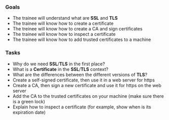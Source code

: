 
### Goals
- The trainee will understand what are **SSL** and **TLS**
- The trainee will know how to create a certificate
- The treinee will know how to create a CA and sign certificates
- The trainee will know how to inspect a certificate
- The trainee will know how to add trusted certificates to a machine

### Tasks
- Why do we need **SSL**/**TLS** in the first place?
- What is a **Certificate** in the **SSL**/**TLS** context?
- What are the differences between the different versions of **TLS**?
- Create a self-signed certificate, then use it in a web server for https
- Create a CA, then sign a new certificate and use it for https on the web server
- Add the CA to the trusted certificates on your machine (make sure there is a green lock)
- Explain how to inspect a certificate (for example, show when is its expiration date)
